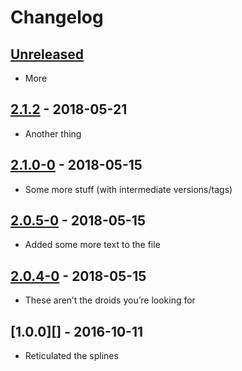 # Changelog

## [Unreleased][]

- More

## [2.1.2][] - 2018-05-21

- Another thing

## [2.1.0-0][] - 2018-05-15

- Some more stuff (with intermediate versions/tags)

## [2.0.5-0][] - 2018-05-15

- Added some more text to the file

## [2.0.4-0][] - 2018-05-15

- These aren’t the droids you’re looking for

## [1.0.0][] - 2016-10-11

- Reticulated the splines


[Unreleased]: https://github.com/ryankeener/test-npm-versioning/compare/v2.1.2...HEAD
[2.1.2]: https://github.com/ryankeener/test-npm-versioning/compare/v2.1.0-0...v2.1.2
[2.1.0-0]: https://github.com/ryankeener/test-npm-versioning/compare/v2.0.5-0...v2.1.0-0
[2.0.5-0]: https://github.com/ryankeener/test-npm-versioning/compare/v2.0.4-0...v2.0.5-0
[2.0.4-0]: https://github.com/ryankeener/test-npm-versioning/tree/v2.0.4-0
